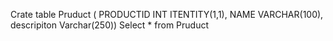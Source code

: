 Crate table Pruduct (
PRODUCTID INT ITENTITY(1,1),
NAME VARCHAR(100),
descripiton Varchar(250))
Select * from Pruduct 

